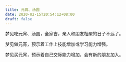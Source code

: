 ```yaml
---
title: 元宵、汤圆
date: 2020-02-15T20:54:12+08:00
draft: false
---
```


梦见吃元宵、汤圆，全家吉，亲人和朋友相聚的日子不远了。<br>


梦见做元宵，预示着工作上技能增加或学习能力增强。<br>


梦见买元宵，预示着自己交际能力增加，会有新的朋友加入。<br>
